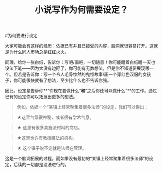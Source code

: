 ﻿---
layout:     post
title:      小说写作为何需要设定？
category:   新手教程 
tags:   [资料]
---
#为何要进行设定

大家可能会有这样的经历：依据已有并且已接受的内容，脑洞就很容易打开。这就是为什么同人市场总是红红火火。

同理，给你一张白纸，告诉你：写吧/画吧，一切随意！你可能瞪着白纸瞪一天也没法下笔——因为太没有边际了，你可能有无数想法，但是你不知道要展现哪一个。但若是告诉你：写一个令人毛骨悚然的鬼怪故事/画一个穿红色汉服的女孩子，你可能很快就有了想法，至少比什么也不告诉你强。

因此，设定是告诉你**“你现在要做什么”**和**“之后你还可以做什么”**的工作。通过已有的设定你可以拓展出更多的想法。

>例如，依据一个“某镇上经常聚集着很多法师”的设定，我们可以得出：

>★这里气氛很神秘，或者很有学术气息。

>★ 这里有很多卖施法材料的商店。 

>★这里也许有教授魔法的机构。

>★ 这个镇子说不定就是法师在管理。

这是一个脑洞拓展的过程，而如果没有最初的“某镇上经常聚集着很多法师”的设定，后续的一切都是没法进行的。